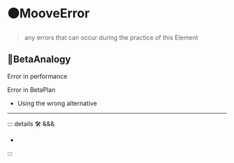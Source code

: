 # 🟠<motor>MooveError</motor>

> any errors that can occur during the practice of this Element

## 🔷<beta>BetaAnalogy</beta>

Error in performance

Error in BetaPlan

- Using the wrong alternative

---

<!-- =================================================== -->
<!-- =================================================== -->
<!-- =================================================== -->
<!-- =================================================== -->
<!-- =================================================== -->
::: details 🛠 <dev>&&&</dev>

-

:::
